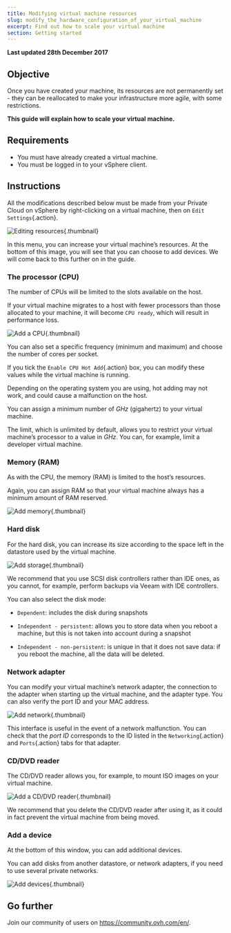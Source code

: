 ```yaml
---
title: Modifying virtual machine resources
slug: modify_the_hardware_configuration_of_your_virtual_machine
excerpt: Find out how to scale your virtual machine
section: Getting started
---
```


**Last updated 28th December 2017**

## Objective

Once you have created your machine, its resources are not permanently set - they can be reallocated to make your infrastructure more agile, with some restrictions.

**This guide will explain how to scale your virtual machine.**


## Requirements

- You must have already created a virtual machine.
- You must be logged in to your vSphere client.



## Instructions


All the modifications described below must be made from your Private Cloud on vSphere by right-clicking on a virtual machine, then on `Edit Settings`{.action}.

![Editing resources](images/add_ressources_edit.png){.thumbnail}

In this menu, you can increase your virtual machine’s resources. At the bottom of this image, you will see that you can choose to add devices. We will come back to this further on in the guide.


### The processor (CPU)

The number of CPUs will be limited to the slots available on the host.

If your virtual machine migrates to a host with fewer processors than those allocated to your machine, it will become `CPU ready`, which will result in performance loss.

![Add a CPU](images/add_ressources_cpu.png){.thumbnail}

You can also set a specific frequency (minimum and maximum) and choose the number of cores per socket.

If you tick the `Enable CPU Hot Add`{.action} box, you can modify these values while the virtual machine is running.

Depending on the operating system you are using, hot adding may not work, and could cause a malfunction on the host.

You can assign a minimum number of *GHz* (gigahertz) to your virtual machine.

The limit, which is unlimited by default, allows you to restrict your virtual machine’s processor to a value in *GHz*. You can, for example, limit a developer virtual machine.


### Memory (RAM)

As with the CPU, the memory (RAM) is limited to the host’s resources.

Again, you can assign RAM so that your virtual machine always has a minimum amount of RAM reserved.

![Add memory](images/add_ressources_ram.png){.thumbnail}


### Hard disk

For the hard disk, you can increase its size according to the space left in the datastore used by the virtual machine.

![Add storage](images/add_ressources_disk.png){.thumbnail}

We recommend that you use SCSI disk controllers rather than IDE ones, as you cannot, for example, perform backups via Veeam with IDE controllers.

You can also select the disk mode:

- `Dependent`: includes the disk during snapshots

- `Independent - persistent`: allows you to store data when you reboot a machine, but this is not taken into account during a snapshot

- `Independent - non-persistent`: is unique in that it does not save data: if you reboot the machine, all the data will be deleted.


### Network adapter

You can modify your virtual machine’s network adapter, the connection to the adapter when starting up the virtual machine, and the adapter type. You can also verify the port ID and your MAC address.

![Add network](images/add_ressources_network.png){.thumbnail}

This interface is useful in the event of a network malfunction. You can check that the *port ID* corresponds to the ID listed in the `Networking`{.action} and `Ports`{.action} tabs for that adapter.


### CD/DVD reader

The CD/DVD reader allows you, for example, to mount ISO images on your virtual machine.

![Add a CD/DVD reader](images/add_ressources_cd_dvd.png){.thumbnail}

We recommend that you delete the CD/DVD reader after using it, as it could in fact prevent the virtual machine from being moved.


### Add a device

At the bottom of this window, you can add additional devices.

You can add disks from another datastore, or network adapters, if you need to use several private networks.

![Add devices](images/add_ressources_new_device.png){.thumbnail}

## Go further

Join our community of users on <https://community.ovh.com/en/>.